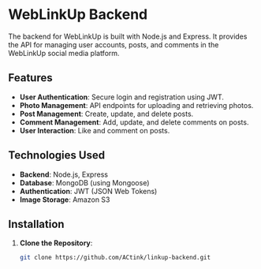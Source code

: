 # WebLinkUp Backend

The backend for WebLinkUp is built with Node.js and Express. It provides the API for managing user accounts, posts, and comments in the WebLinkUp social media platform.

## Features

- **User Authentication**: Secure login and registration using JWT.
- **Photo Management**: API endpoints for uploading and retrieving photos.
- **Post Management**: Create, update, and delete posts.
- **Comment Management**: Add, update, and delete comments on posts.
- **User Interaction**: Like and comment on posts.

## Technologies Used

- **Backend**: Node.js, Express
- **Database**: MongoDB (using Mongoose)
- **Authentication**: JWT (JSON Web Tokens)
- **Image Storage**: Amazon S3

## Installation

1. **Clone the Repository**:
   ```sh
   git clone https://github.com/ACtink/linkup-backend.git

